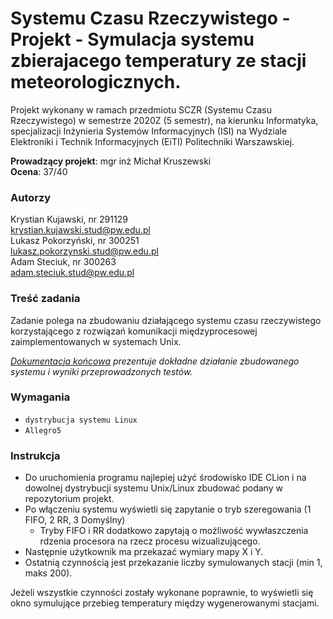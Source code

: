 # Systemu Czasu Rzeczywistego - Projekt - Symulacja systemu zbierajacego temperatury ze stacji meteorologicznych.
Projekt wykonany w ramach przedmiotu SCZR (Systemu Czasu Rzeczywistego) w semestrze 2020Z (5 semestr), na kierunku Informatyka, specjalizacji Inżynieria Systemów Informacyjnych (ISI) na Wydziale Elektroniki i Technik Informacyjnych (EiTI) Politechniki Warszawskiej.

**Prowadzący projekt**: mgr inż Michał Kruszewski  
**Ocena**: 37/40  

### Autorzy
Krystian Kujawski, nr 291129  
krystian.kujawski.stud@pw.edu.pl  
Lukasz Pokorzyński, nr 300251  
lukasz.pokorzynski.stud@pw.edu.pl  
Adam Steciuk, nr 300263  
adam.steciuk.stud@pw.edu.pl  

### Treść zadania
Zadanie polega na zbudowaniu działającego systemu czasu rzeczywistego korzystającego z rozwiązań komunikacji międzyprocesowej zaimplementowanych w systemach Unix.

_[Dokumentacja końcowa](https://github.com/steciuk/SCZR/blob/master/SCZR%20-%20sprawozdanie.pdf) prezentuje dokładne działanie zbudowanego systemu i wyniki przeprowadzonych testów._

### Wymagania
* ``dystrybucja systemu Linux``
* ``Allegro5``

### Instrukcja
* Do uruchomienia programu najlepiej użyć środowisko IDE CLion i na dowolnej dystrybucji systemu Unix/Linux zbudować podany w repozytorium projekt.
* Po włączeniu systemu wyświetli się zapytanie o tryb szeregowania (1 FIFO, 2 RR, 3 Domyślny)
  * Tryby FIFO i RR dodatkowo zapytają o możliwość wywłaszczenia rdzenia procesora na rzecz procesu wizualizującego.
* Następnie użytkownik ma przekazać wymiary mapy X i Y.
* Ostatnią czynnością jest przekazanie liczby symulowanych stacji (min 1, maks 200).

Jeżeli wszystkie czynności zostały wykonane poprawnie, to wyświetli się okno symulujące przebieg temperatury między wygenerowanymi stacjami.

